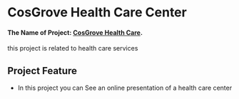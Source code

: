 # CosGrove Health Care Center

#### The Name of Project: [CosGrove Health Care](https://health-care-center-bbecf.web.app/).
this project is related to health care services

## Project Feature

* In this project you can See an online presentation of a health care center
